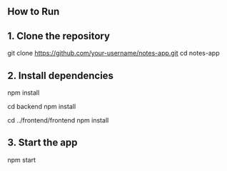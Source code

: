  ## How to Run
## 1. Clone the repository

git clone https://github.com/your-username/notes-app.git
cd notes-app

## 2. Install dependencies
npm install

cd backend
npm install

cd ../frontend/frontend
npm install

## 3. Start the app
npm start
